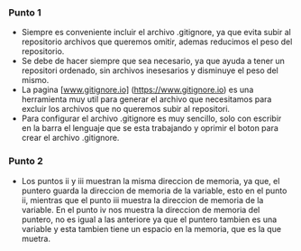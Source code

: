 ### Punto 1

- Siempre es conveniente incluir el archivo .gitignore, ya que evita subir al repositorio archivos que queremos omitir, ademas reducimos el peso del repositorio.
- Se debe de hacer siempre que sea necesario, ya que ayuda a tener un repositori ordenado, sin archivos inesesarios y disminuye el peso del mismo.
- La pagina [www.gitignore.io] (https://www.gitignore.io) es una herramienta muy util para generar el archivo que necesitamos para excluir los archivos que no queremos subir al repositori.
- Para configurar el archivo .gitignore es muy sencillo, solo con escribir en la barra el lenguaje que se esta trabajando y oprimir el boton para crear el archivo .gitignore.

### Punto 2
- Los puntos ii y iii muestran la misma direccion de memoria, ya que, el puntero guarda la direccion de memoria de la variable, esto en el punto ii, mientras que el punto iii muestra la direccion de memoria de la variable.
En el punto iv nos muestra la direccion de memoria del puntero, no es igual a las anteriore ya que el puntero tambien es una variable y esta tambien tiene un espacio en la memoria, que es la que muetra.